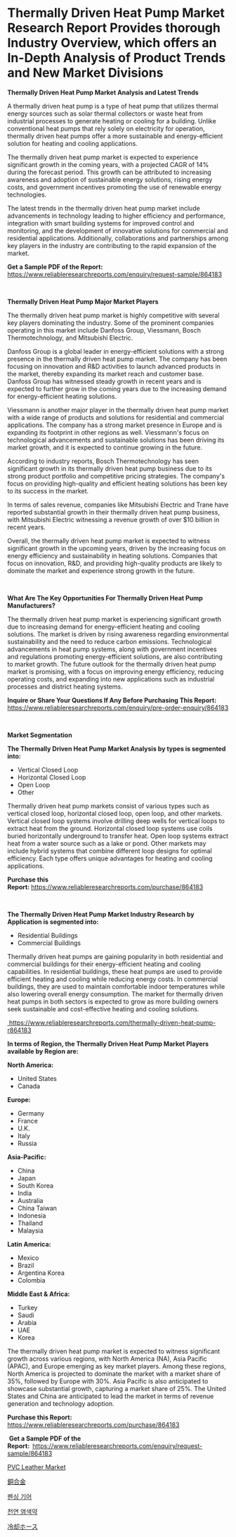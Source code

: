 <p><h1>Thermally Driven Heat Pump Market Research Report Provides thorough Industry Overview, which offers an In-Depth Analysis of Product Trends and New Market Divisions</h1></p><p><strong>Thermally Driven Heat Pump Market Analysis and Latest Trends</strong></p>
<p><p>A thermally driven heat pump is a type of heat pump that utilizes thermal energy sources such as solar thermal collectors or waste heat from industrial processes to generate heating or cooling for a building. Unlike conventional heat pumps that rely solely on electricity for operation, thermally driven heat pumps offer a more sustainable and energy-efficient solution for heating and cooling applications.</p><p>The thermally driven heat pump market is expected to experience significant growth in the coming years, with a projected CAGR of 14% during the forecast period. This growth can be attributed to increasing awareness and adoption of sustainable energy solutions, rising energy costs, and government incentives promoting the use of renewable energy technologies.</p><p>The latest trends in the thermally driven heat pump market include advancements in technology leading to higher efficiency and performance, integration with smart building systems for improved control and monitoring, and the development of innovative solutions for commercial and residential applications. Additionally, collaborations and partnerships among key players in the industry are contributing to the rapid expansion of the market.</p></p>
<p><strong>Get a Sample PDF of the Report:&nbsp;</strong> <a href="https://www.reliableresearchreports.com/enquiry/request-sample/864183">https://www.reliableresearchreports.com/enquiry/request-sample/864183</a></p>
<p>&nbsp;</p>
<p><strong>Thermally Driven Heat Pump Major Market Players</strong></p>
<p><p>The thermally driven heat pump market is highly competitive with several key players dominating the industry. Some of the prominent companies operating in this market include Danfoss Group, Viessmann, Bosch Thermotechnology, and Mitsubishi Electric.</p><p>Danfoss Group is a global leader in energy-efficient solutions with a strong presence in the thermally driven heat pump market. The company has been focusing on innovation and R&D activities to launch advanced products in the market, thereby expanding its market reach and customer base. Danfoss Group has witnessed steady growth in recent years and is expected to further grow in the coming years due to the increasing demand for energy-efficient heating solutions.</p><p>Viessmann is another major player in the thermally driven heat pump market with a wide range of products and solutions for residential and commercial applications. The company has a strong market presence in Europe and is expanding its footprint in other regions as well. Viessmann's focus on technological advancements and sustainable solutions has been driving its market growth, and it is expected to continue growing in the future.</p><p>According to industry reports, Bosch Thermotechnology has seen significant growth in its thermally driven heat pump business due to its strong product portfolio and competitive pricing strategies. The company's focus on providing high-quality and efficient heating solutions has been key to its success in the market.</p><p>In terms of sales revenue, companies like Mitsubishi Electric and Trane have reported substantial growth in their thermally driven heat pump business, with Mitsubishi Electric witnessing a revenue growth of over $10 billion in recent years.</p><p>Overall, the thermally driven heat pump market is expected to witness significant growth in the upcoming years, driven by the increasing focus on energy efficiency and sustainability in heating solutions. Companies that focus on innovation, R&D, and providing high-quality products are likely to dominate the market and experience strong growth in the future.</p></p>
<p>&nbsp;</p>
<p><strong>What Are The Key Opportunities For Thermally Driven Heat Pump Manufacturers?</strong></p>
<p><p>The thermally driven heat pump market is experiencing significant growth due to increasing demand for energy-efficient heating and cooling solutions. The market is driven by rising awareness regarding environmental sustainability and the need to reduce carbon emissions. Technological advancements in heat pump systems, along with government incentives and regulations promoting energy-efficient solutions, are also contributing to market growth. The future outlook for the thermally driven heat pump market is promising, with a focus on improving energy efficiency, reducing operating costs, and expanding into new applications such as industrial processes and district heating systems.</p></p>
<p><strong>Inquire or Share Your Questions If Any Before Purchasing This Report:</strong> <a href="https://www.reliableresearchreports.com/enquiry/pre-order-enquiry/864183">https://www.reliableresearchreports.com/enquiry/pre-order-enquiry/864183</a></p>
<p>&nbsp;</p>
<p><strong>Market Segmentation</strong></p>
<p><strong>The Thermally Driven Heat Pump Market Analysis by types is segmented into:</strong></p>
<p><ul><li>Vertical Closed Loop</li><li>Horizontal Closed Loop</li><li>Open Loop</li><li>Other</li></ul></p>
<p><p>Thermally driven heat pump markets consist of various types such as vertical closed loop, horizontal closed loop, open loop, and other markets. Vertical closed loop systems involve drilling deep wells for vertical loops to extract heat from the ground. Horizontal closed loop systems use coils buried horizontally underground to transfer heat. Open loop systems extract heat from a water source such as a lake or pond. Other markets may include hybrid systems that combine different loop designs for optimal efficiency. Each type offers unique advantages for heating and cooling applications.</p></p>
<p><strong>Purchase this Report:&nbsp;</strong><a href="https://www.reliableresearchreports.com/purchase/864183">https://www.reliableresearchreports.com/purchase/864183</a></p>
<p>&nbsp;</p>
<p><strong>The Thermally Driven Heat Pump Market Industry Research by Application is segmented into:</strong></p>
<p><ul><li>Residential Buildings</li><li>Commercial Buildings</li></ul></p>
<p><p>Thermally driven heat pumps are gaining popularity in both residential and commercial buildings for their energy-efficient heating and cooling capabilities. In residential buildings, these heat pumps are used to provide efficient heating and cooling while reducing energy costs. In commercial buildings, they are used to maintain comfortable indoor temperatures while also lowering overall energy consumption. The market for thermally driven heat pumps in both sectors is expected to grow as more building owners seek sustainable and cost-effective heating and cooling solutions.</p></p>
<p><a href="https://www.reliableresearchreports.com/thermally-driven-heat-pump-r864183">&nbsp;https://www.reliableresearchreports.com/thermally-driven-heat-pump-r864183</a></p>
<p><strong>In terms of Region, the Thermally Driven Heat Pump Market Players available by Region are:</strong></p>
<p>
    <p> <strong> North America: </strong>
        <ul>
            <li>United States</li>
            <li>Canada</li>
        </ul>
        </p> 
    <p> <strong> Europe: </strong>
        <ul>
            <li>Germany</li>
            <li>France</li>
            <li>U.K.</li>
            <li>Italy</li>
            <li>Russia</li>
        </ul>
        </p> 
    <p> <strong> Asia-Pacific: </strong>
        <ul>
            <li>China</li>
            <li>Japan</li>
            <li>South Korea</li>
            <li>India</li>
            <li>Australia</li>
            <li>China Taiwan</li>
            <li>Indonesia</li>
            <li>Thailand</li>
            <li>Malaysia</li>
        </ul>
        </p> 
    <p> <strong> Latin America: </strong>
        <ul>
            <li>Mexico</li>
            <li>Brazil</li>
            <li>Argentina Korea</li>
            <li>Colombia</li>
        </ul>
        </p> 
    <p> <strong> Middle East & Africa: </strong>
        <ul>
            <li>Turkey</li>
            <li>Saudi</li>
            <li>Arabia</li>
            <li>UAE</li>
            <li>Korea</li>
        </ul>
    </p>
    </p>
<p><p>The thermally driven heat pump market is expected to witness significant growth across various regions, with North America (NA), Asia Pacific (APAC), and Europe emerging as key market players. Among these regions, North America is projected to dominate the market with a market share of 35%, followed by Europe with 30%. Asia Pacific is also anticipated to showcase substantial growth, capturing a market share of 25%. The United States and China are anticipated to lead the market in terms of revenue generation and technology adoption.</p></p>
<p><strong>Purchase this Report: </strong><a href="https://www.reliableresearchreports.com/purchase/864183">https://www.reliableresearchreports.com/purchase/864183</a></p>
<p>&nbsp;<strong>Get a Sample PDF of the Report:&nbsp;&nbsp;</strong><a href="https://www.reliableresearchreports.com/enquiry/request-sample/864183">https://www.reliableresearchreports.com/enquiry/request-sample/864183</a></p>
<p><strong></strong></p>
<p><p><a href="https://issuu.com/reportprime-2/docs/pvc-leather-market-size-2030.pptx">PVC Leather Market</a></p><p><a href="https://github.com/LeanneBruen2023/Market-Research-Report-List-1/blob/main/655153332933.md">銅合金</a></p><p><a href="https://medium.com/@jordanilliamson678678_12326/%ED%8E%9C%EC%8B%B1-%EC%9E%A5%EB%B9%84-%EC%8B%9C%EC%9E%A5-%EB%B3%B4%EA%B3%A0%EC%84%9C%EB%8A%94-%EC%9D%B4-%EC%8B%9C%EC%9E%A5%EC%9D%98-%EC%B5%9C%EC%8B%A0-%EB%8F%99%ED%96%A5%EA%B3%BC-%EC%84%B1%EC%9E%A5-%EA%B8%B0%ED%9A%8C%EB%A5%BC-%EB%B3%B4%EC%97%AC%EC%A4%8D%EB%8B%88%EB%8B%A4-383833ee19d6">펜싱 기어</a></p><p><a href="https://medium.com/@jerrodhilll/%EC%B2%9C%EC%97%B0-%EC%97%BC%EC%83%89-%EC%8B%9C%EC%9E%A5-%EB%B6%84%EC%84%9D-%EC%97%B0%ED%8F%89%EA%B7%A0-%EC%84%B1%EC%9E%A5%EC%9C%A8-%EC%8B%9C%EC%9E%A5-%EC%84%B8%EB%B6%84%ED%99%94-%EB%B0%8F-%EC%84%B8%EA%B3%84-%EC%82%B0%EC%97%85-%EA%B0%9C%EC%9A%94-c4114570df93">천연 염색약</a></p><p><a href="https://github.com/cnnriuez22368/Market-Research-Report-List-1/blob/main/647003432932.md">冷却ホース</a></p></p>